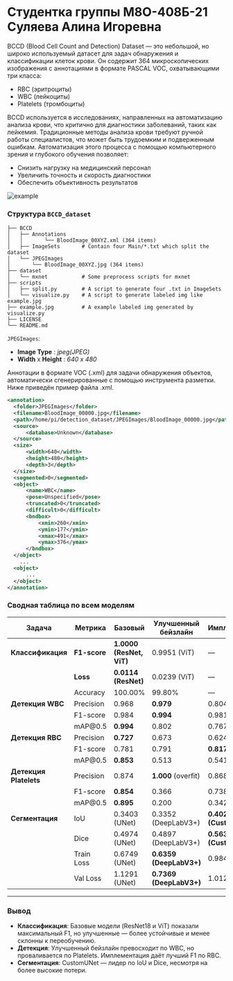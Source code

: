 # Студентка группы М8О-408Б-21 Суляева Алина Игоревна

BCCD (Blood Cell Count and Detection) Dataset — это небольшой, но широко используемый датасет для задач обнаружения и классификации клеток крови. Он содержит 364 микроскопических изображения с аннотациями в формате PASCAL VOC, охватывающими три класса:
- RBC (эритроциты)
- WBC (лейкоциты)
- Platelets (тромбоциты)

BCCD используется в исследованиях, направленных на автоматизацию анализа крови, что критично для диагностики заболеваний, таких как лейкемия. Традиционные методы анализа крови требуют ручной работы специалистов, что может быть трудоемким и подверженным ошибкам. Автоматизация этого процесса с помощью компьютерного зрения и глубокого обучения позволяет:
- Снизить нагрузку на медицинский персонал
- Увеличить точность и скорость диагностики
- Обеспечить объективность результатов

 ![example](https://github.com/user-attachments/assets/298c4387-0b16-4822-906a-c872fc854744)

### Структура `BCCD_dataset`

  ```
  ├── BCCD
  │   ├── Annotations
  │   │       └── BloodImage_00XYZ.xml (364 items)
  │   ├── ImageSets       # Contain four Main/*.txt which split the dataset
  │   └── JPEGImages
  │       └── BloodImage_00XYZ.jpg (364 items)
  ├── dataset
  │   └── mxnet           # Some preprocess scripts for mxnet
  ├── scripts
  │   ├── split.py        # A script to generate four .txt in ImageSets
  │   └── visualize.py    # A script to generate labeled img like example.jpg
  ├── example.jpg         # A example labeled img generated by visualize.py
  ├── LICENSE
  └── README.md
  ```

  `JPEGImages`:

  * **Image Type** : *jpeg(JPEG)*
  * **Width** x **Height** : *640 x 480*

Аннотации в формате VOC (.xml) для задачи обнаружения объектов, автоматически сгенерированные с помощью инструмента разметки. Ниже приведён пример файла .xml.

  ```xml
  <annotation>
  	<folder>JPEGImages</folder>
  	<filename>BloodImage_00000.jpg</filename>
  	<path>/home/pi/detection_dataset/JPEGImages/BloodImage_00000.jpg</path>
  	<source>
  		<database>Unknown</database>
  	</source>
  	<size>
  		<width>640</width>
  		<height>480</height>
  		<depth>3</depth>
  	</size>
  	<segmented>0</segmented>
  	<object>
  		<name>WBC</name>
  		<pose>Unspecified</pose>
  		<truncated>0</truncated>
  		<difficult>0</difficult>
  		<bndbox>
  			<xmin>260</xmin>
  			<ymin>177</ymin>
  			<xmax>491</xmax>
  			<ymax>376</ymax>
  		</bndbox>
  	</object>
      ...
  	<object>
  		...
  	</object>
  </annotation>
  ```


### Сводная таблица по всем моделям

| Задача                 | Метрика      | Базовый                  | Улучшенный бейзлайн     | Имплементация           |
| ---------------------- | ------------ | ------------------------ | ----------------------- | ----------------------- |
| **Классификация**      | **F1-score** | **1.0000 (ResNet, ViT)** | 0.9951 (ViT)            | —                       |
|                        | **Loss**     | **0.0114 (ResNet)**      | 0.0239 (ViT)            | —                       |
|                        | Accuracy     | 100.00%                  | 99.80%                  | —                       |
| **Детекция WBC**       | Precision    | 0.968                    | **0.979**               | 0.804                   |
|                        | F1-score     | 0.984                    | **0.994**               | 0.981                   |
|                        | mAP\@0.5     | **0.994**                | 0.802                   | 0.767                   |
| **Детекция RBC**       | Precision    | **0.727**                | 0.673                   | 0.624                   |
|                        | F1-score     | 0.781                    | 0.791                   | **0.817**               |
|                        | mAP\@0.5     | **0.853**                | 0.513                   | 0.541                   |
| **Детекция Platelets** | Precision    | 0.874                    | **1.000** (overfit)     | 0.868                   |
|                        | F1-score     | **0.854**                | 0.366                   | 0.738                   |
|                        | mAP\@0.5     | **0.895**                | 0.200                   | 0.342                   |
| **Сегментация**        | IoU          | 0.3403 (UNet)            | 0.3352 (DeepLabV3+)     | **0.4025 (CustomUNet)** |
|                        | Dice         | 0.4974 (UNet)            | 0.4897 (DeepLabV3+)     | **0.5633 (CustomUNet)** |
|                        | Train Loss   | 0.6749 (UNet)            | **0.6359 (DeepLabV3+)** | 0.9843                  |
|                        | Val Loss     | 1.1291 (UNet)            | **0.7369 (DeepLabV3+)** | 1.0129                  |

---

###  Вывод

* **Классификация**: Базовые модели (ResNet18 и ViT) показали максимальный F1, но улучшенные — более устойчивые и менее склонны к переобучению.
* **Детекция**: Улучшенный бейзлайн превосходит по WBC, но проваливается по Platelets. Имплементация даёт лучший F1 по RBC.
* **Сегментация**: CustomUNet — лидер по IoU и Dice, несмотря на более высокие потери.


